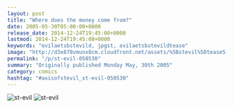 ```yaml
---
layout: post
title: "Where does the money come from?"
date: 2005-05-30T05:00:00+0000
release_date: 2014-12-24T19:45:08+0000
lastmod: 2014-12-24T19:45:08+0000
keywords: "evilaetsbstevild, jpgst, evilaetsbstevildtease"
image: "http://d3e878vmunx8cm.cloudfront.net/assets/%5Bstevil%5Dtease5-30-05.jpg"
permalink: "/p/st-evil-050530"
summary: "Originally published Monday May, 30th 2005"
category: comics
hashtag: "#axisofstevil_st-evil-050530"
---
```


![st-evil](http://d3e878vmunx8cm.cloudfront.net/assets/%5Bstevil%5Dtease5-30-05.jpg)
![st-evil](http://d3e878vmunx8cm.cloudfront.net/assets/%5Bstevil%5D5-30-05.gif)
